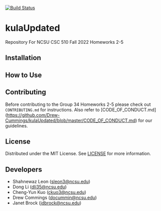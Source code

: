 [![Build Status](https://github.com/Drew-Cummings/kulaUpdated/workflows/build/badge.svg)](https://github.com/Drew-Cummings/kulaUpdated/actions)

# kulaUpdated
Repository For NCSU CSC 510 Fall 2022 Homeworks 2-5

## Installation


## How to Use


## Contributing
Before contributing to the Group 34 Homeworks 2-5 please check out `CONTRIBUTING.md` for instructions. Also refer to [CODE_OF_CONDUCT.md]
(https://github.com/Drew-Cummings/kulaUpdated/blob/master/CODE_OF_CONDUCT.md) for our guidelines.

## License
Distributed under the MIT License. See [LICENSE](https://github.com/Drew-Cummings/kulaUpdated/blob/master/LICENSE) for more information.

## Developers

* Shahnewaz Leon (sleon3@ncsu.edu)
* Dong Li (dli35@ncsu.edu)
* Cheng-Yun Kuo (ckuo3@ncsu.edu)
* Drew Commings (docummin@ncsu.edu)
* Janet Brock (jdbrock@ncsu.edu)
